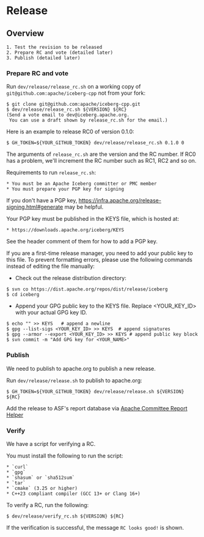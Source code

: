 <!--
  ~ Licensed to the Apache Software Foundation (ASF) under one
  ~ or more contributor license agreements.  See the NOTICE file
  ~ distributed with this work for additional information
  ~ regarding copyright ownership.  The ASF licenses this file
  ~ to you under the Apache License, Version 2.0 (the
  ~ "License"); you may not use this file except in compliance
  ~ with the License.  You may obtain a copy of the License at
  ~
  ~   http://www.apache.org/licenses/LICENSE-2.0
  ~
  ~ Unless required by applicable law or agreed to in writing,
  ~ software distributed under the License is distributed on an
  ~ "AS IS" BASIS, WITHOUT WARRANTIES OR CONDITIONS OF ANY
  ~ KIND, either express or implied.  See the License for the
  ~ specific language governing permissions and limitations
  ~ under the License.
-->

# Release

## Overview

    1. Test the revision to be released
    2. Prepare RC and vote (detailed later)
    3. Publish (detailed later)

### Prepare RC and vote

Run `dev/release/release_rc.sh` on a working copy of
`git@github.com:apache/iceberg-cpp` not from your fork:

```console
$ git clone git@github.com:apache/iceberg-cpp.git
$ dev/release/release_rc.sh ${VERSION} ${RC}
(Send a vote email to dev@iceberg.apache.org.
 You can use a draft shown by release_rc.sh for the email.)
```

Here is an example to release RC0 of version 0.1.0:

```console
$ GH_TOKEN=${YOUR_GITHUB_TOKEN} dev/release/release_rc.sh 0.1.0 0
```

The arguments of `release_rc.sh` are the version and the RC number. If RC0 has a problem, we'll increment the RC number such as RC1, RC2 and so on.

Requirements to run `release_rc.sh`:

    * You must be an Apache Iceberg committer or PMC member
    * You must prepare your PGP key for signing

If you don't have a PGP key, https://infra.apache.org/release-signing.html#generate
may be helpful.

Your PGP key must be published in the KEYS file, which is hosted at:

    * https://downloads.apache.org/iceberg/KEYS

See the header comment of them for how to add a PGP key.

If you are a first-time release manager, you need to add your public key to this file. To prevent formatting errors, please use the following commands instead of editing the file manually:

+ Check out the release distribution directory:

```console
$ svn co https://dist.apache.org/repos/dist/release/iceberg
$ cd iceberg
```
+ Append your GPG public key to the KEYS file. Replace <YOUR_KEY_ID> with your actual GPG key ID.

```console
$ echo "" >> KEYS   # append a newline
$ gpg --list-sigs <YOUR_KEY_ID> >> KEYS  # append signatures
$ gpg --armor --export <YOUR_KEY_ID> >> KEYS # append public key block
$ svn commit -m "Add GPG key for <YOUR_NAME>"
```

### Publish

We need to publish to apache.org to publish a new release.

Run `dev/release/release.sh` to publish to apache.org:

```console
$ GH_TOKEN=${YOUR_GITHUB_TOKEN} dev/release/release.sh ${VERSION} ${RC}
```

Add the release to ASF's report database via [Apache Committee Report Helper](https://reporter.apache.org/addrelease.html?iceberg)

### Verify

We have a script for verifying a RC.

You must install the following to run the script:

    * `curl`
    * `gpg`
    * `shasum` or `sha512sum`
    * `tar`
    * `cmake` (3.25 or higher)
    * C++23 compliant compiler (GCC 13+ or Clang 16+)

To verify a RC, run the following:

```console
$ dev/release/verify_rc.sh ${VERSION} ${RC}
```

If the verification is successful, the message `RC looks good!` is shown.
